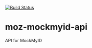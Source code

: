 [![Build Status](https://travis-ci.org/st3fan/moz-mockmyid-api.svg?branch=master)](https://travis-ci.org/st3fan/moz-mockmyid-api)

moz-mockmyid-api
================

API for MockMyID
